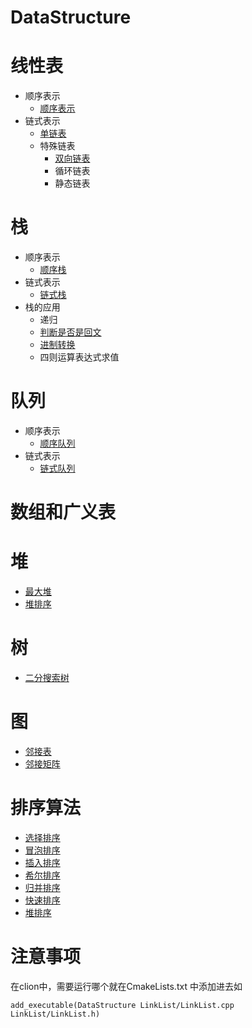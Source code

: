 # DataStructure

# 线性表
- 顺序表示
    - [顺序表示](https://github.com/shoukailiang/DataStructure/blob/dev/List/SqList/SqList.h)
- 链式表示
    - [单链表](https://github.com/shoukailiang/DataStructure/blob/dev/List/LinkList/LinkList.h)
    - 特殊链表
        - [双向链表](https://github.com/shoukailiang/DataStructure/blob/dev/List/DuLinkList/DuLinkList.h)
        - 循环链表
        - 静态链表
# 栈
- 顺序表示
    - [顺序栈](https://github.com/shoukailiang/DataStructure/blob/dev/Stack/SqStack/SqStack.h)
- 链式表示
    - [链式栈](https://github.com/shoukailiang/DataStructure/blob/dev/Stack/LinkStack/LinkStack.h)
- 栈的应用
    - 递归
    - [判断是否是回文](https://github.com/shoukailiang/DataStructure/blob/dev/Stack/example/Palindrome.cpp)
    - [进制转换](https://github.com/shoukailiang/DataStructure/blob/dev/Stack/example/Convert.cpp)
    - 四则运算表达式求值
# 队列
- 顺序表示
    - [顺序队列](https://github.com/shoukailiang/DataStructure/blob/dev/Queue/SqQueue/SqQueue.h)
- 链式表示
    - [链式队列](https://github.com/shoukailiang/DataStructure/blob/dev/Queue/LinkQueue/LinkQueue.h)
# 数组和广义表
# 堆
- [最大堆](https://github.com/shoukailiang/DataStructure/blob/dev/Heap/MaxHeap/MaxHeap.h)
- [堆排序](https://github.com/shoukailiang/DataStructure/blob/dev/Sort/HeapSort/HeapSort2.cpp)
# 树
- [二分搜索树](https://github.com/shoukailiang/DataStructure/blob/dev/Tree/BinarySearchTree/BinarySearchTree.h)
# 图
- [邻接表](https://github.com/shoukailiang/DataStructure/blob/dev/Graph/SparseGraph/SparseGraph.h)
- [邻接矩阵](https://github.com/shoukailiang/DataStructure/blob/dev/Graph/DenseGraph/DenseGraph.h)
# 排序算法
- [选择排序](https://github.com/shoukailiang/DataStructure/blob/dev/Sort/SelectionSort/SelectionSort.cpp)
- [冒泡排序](https://github.com/shoukailiang/DataStructure/blob/dev/Sort/BubbleSort/BubbleSort.cpp)
- [插入排序](https://github.com/shoukailiang/DataStructure/blob/dev/Sort/InsertionSort/InsertionSort.cpp)
- [希尔排序](https://github.com/shoukailiang/DataStructure/blob/dev/Sort/ShellSort/ShellSort.cpp)
- [归并排序](https://github.com/shoukailiang/DataStructure/blob/dev/Sort/MergeSort/MergeSort.cpp)
- [快速排序](https://github.com/shoukailiang/DataStructure/blob/dev/Sort/QuickSort/QuickSort.cpp)
- [堆排序](https://github.com/shoukailiang/DataStructure/blob/dev/Sort/HeapSort/HeapSort2.cpp)
# 注意事项
在clion中，需要运行哪个就在CmakeLists.txt 中添加进去如
```
add_executable(DataStructure LinkList/LinkList.cpp LinkList/LinkList.h)
```